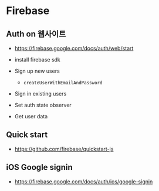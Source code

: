 # Firebase

## Auth on 웹사이트
* https://firebase.google.com/docs/auth/web/start
* install firebase sdk
* Sign up new users
  * `createUserWithEmailAndPassword`

* Sign in existing users
* Set auth state observer
* Get user data

## Quick start
* https://github.com/firebase/quickstart-js

## iOS Google signin
* https://firebase.google.com/docs/auth/ios/google-signin

